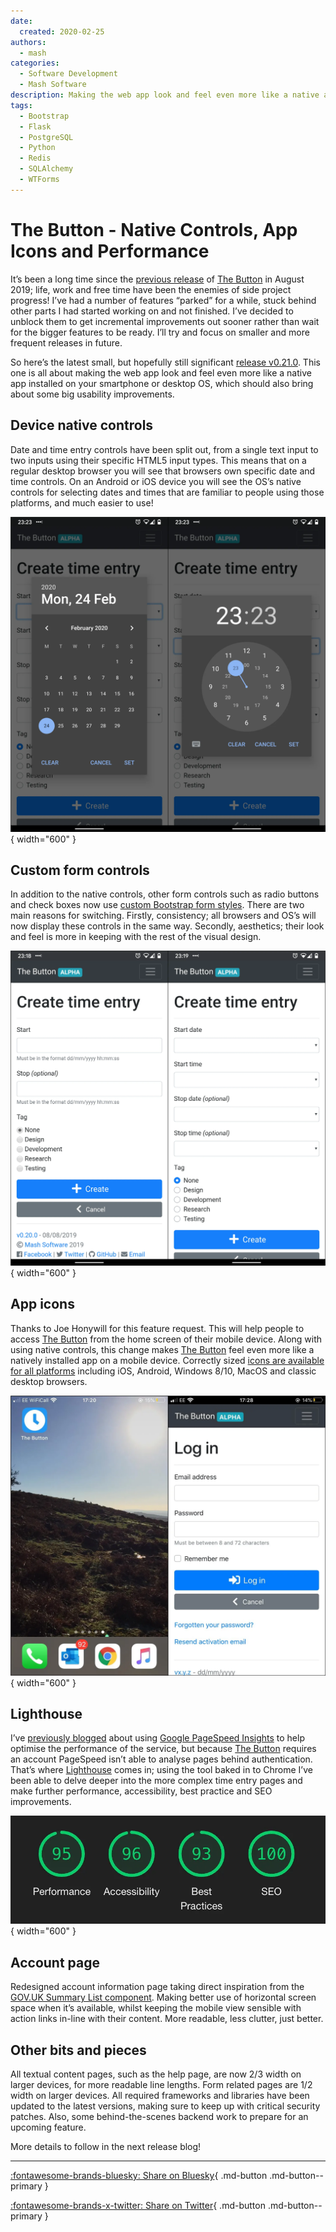```yaml
---
date:
  created: 2020-02-25
authors:
  - mash
categories:
  - Software Development
  - Mash Software
description: Making the web app look and feel even more like a native app installed on your smartphone or desktop OS.
tags:
  - Bootstrap
  - Flask
  - PostgreSQL
  - Python
  - Redis
  - SQLAlchemy
  - WTForms
---
```


# The Button - Native Controls, App Icons and Performance

It’s been a long time since the [previous release](mash-button-tags.md) of [The Button](https://time-tracker.mashsoftware.com/) in August 2019; life, work and free time have been the enemies of side project progress! I’ve had a number of features “parked” for a while, stuck behind other parts I had started working on and not finished. I’ve decided to unblock them to get incremental improvements out sooner rather than wait for the bigger features to be ready. I’ll try and focus on smaller and more frequent releases in future.

<!-- more -->

So here’s the latest small, but hopefully still significant [release v0.21.0](https://github.com/MashSoftware/the-button/releases/tag/v0.21.0). This one is all about making the web app look and feel even more like a native app installed on your smartphone or desktop OS, which should also bring about some big usability improvements.

## Device native controls

Date and time entry controls have been split out, from a single text input to two inputs using their specific HTML5 input types. This means that on a regular desktop browser you will see that browsers own specific date and time controls. On an Android or iOS device you will see the OS’s native controls for selecting dates and times that are familiar to people using those platforms, and much easier to use!

![Android native date and time input controls](../../assets/images/button-native-1.png){ width="600" }

## Custom form controls

In addition to the native controls, other form controls such as radio buttons and check boxes now use [custom Bootstrap form styles](https://getbootstrap.com/docs/4.4/components/forms/#custom-forms). There are two main reasons for switching. Firstly, consistency; all browsers and OS’s will now display these controls in the same way. Secondly, aesthetics; their look and feel is more in keeping with the rest of the visual design.

![Before and after custom radio buttons](../../assets/images/button-native-2.png){ width="600" }

## App icons

Thanks to Joe Honywill for this feature request. This will help people to access [The Button](https://time-tracker.mashsoftware.com/) from the home screen of their mobile device. Along with using native controls, this change makes [The Button](https://time-tracker.mashsoftware.com/) feel even more like a natively installed app on a mobile device. Correctly sized [icons are available for all platforms](https://realfavicongenerator.net/favicon_checker?protocol=https&site=mash-the-button.herokuapp.com) including iOS, Android, Windows 8/10, MacOS and classic desktop browsers.

![iOS home screen icon and app running](../../assets/images/button-native-3.png){ width="600" }

## Lighthouse

I’ve [previously blogged](mash-button-intro.md) about using [Google PageSpeed Insights](https://developers.google.com/speed/pagespeed/insights/) to help optimise the performance of the service, but because [The Button](https://time-tracker.mashsoftware.com/) requires an account PageSpeed isn’t able to analyse pages behind authentication. That’s where [Lighthouse](https://developers.google.com/web/tools/lighthouse/) comes in; using the tool baked in to Chrome I’ve been able to delve deeper into the more complex time entry pages and make further performance, accessibility, best practice and SEO improvements.

![Latest audit results using Google Lighthouse](../../assets/images/button-native-4.png){ width="600" }

## Account page

Redesigned account information page taking direct inspiration from the [GOV.UK Summary List component](https://design-system.service.gov.uk/components/summary-list/). Making better use of horizontal screen space when it’s available, whilst keeping the mobile view sensible with action links in-line with their content. More readable, less clutter, just better.

## Other bits and pieces

All textual content pages, such as the help page, are now 2/3 width on larger devices, for more readable line lengths. Form related pages are 1/2 width on larger devices. All required frameworks and libraries have been updated to the latest versions, making sure to keep up with critical security patches. Also, some behind-the-scenes backend work to prepare for an upcoming feature.

More details to follow in the next release blog!

---

[:fontawesome-brands-bluesky: Share on Bluesky](https://bsky.app/intent/compose?){ .md-button .md-button--primary }

[:fontawesome-brands-x-twitter: Share on Twitter](https://twitter.com/intent/tweet?){ .md-button .md-button--primary }
